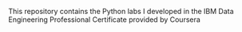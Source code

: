 This repository contains the Python labs I developed in the IBM Data Engineering Professional Certificate provided by Coursera
